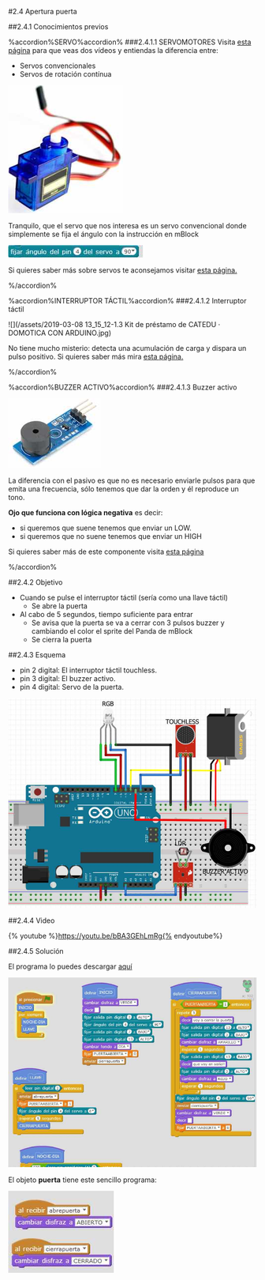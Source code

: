 #2.4 Apertura puerta

##2.4.1 Conocimientos previos

%accordion%SERVO%accordion%
###2.4.1.1 SERVOMOTORES
Visita [esta página](https://catedu.github.io/programa-arduino-mediante-codigo/montaje_1_testea_tu_servo.html) para que veas dos vídeos y entiendas la diferencia entre:
* Servos convencionales
* Servos de rotación contínua

![](/assets/servo.jpg)

Tranquilo, que el servo que nos interesa es un servo convencional donde simplemente se fija el ángulo con la instrucción en mBlock

![](/assets/instruccionservomblock.jpg)

Si quieres saber más sobre servos te aconsejamos visitar [esta página.](https://www.luisllamas.es/controlar-un-servo-con-arduino/)

%/accordion%

%accordion%INTERRUPTOR TÁCTIL%accordion%
###2.4.1.2 Interruptor táctil

![](/assets/2019-03-08 13_15_12-1.3 Kit de préstamo de CATEDU · DOMOTICA CON ARDUINO.jpg)

No tiene mucho misterio: detecta una acumulación de carga y dispara un pulso positivo. Si quieres saber más mira [esta página.](https://www.luisllamas.es/interruptor-touchless-con-arduino-y-sensor-capacitivo/)

%/accordion%

%accordion%BUZZER ACTIVO%accordion%
###2.4.1.3 Buzzer activo

![](/assets/buzzer.jpg)

La diferencia con el pasivo es que no es necesario enviarle pulsos para que emita una frecuencia, sólo tenemos que dar la orden y él reproduce un tono.

**Ojo que funciona con lógica negativa** es decir:
* si queremos que suene tenemos que enviar un LOW.
* si queremos que no suene tenemos que enviar un HIGH

Si quieres saber más de este componente visita [esta página](https://www.luisllamas.es/arduino-buzzer-activo/)

%/accordion%

##2.4.2 Objetivo

* Cuando se pulse el interruptor táctil (sería como una llave táctil)
    * Se abre la puerta
* Al cabo de 5 segundos, tiempo suficiente para entrar
    * Se avisa que la puerta se va a cerrar con 3 pulsos buzzer y cambiando el color el sprite del Panda de mBlock
    * Se cierra la puerta
    
##2.4.3 Esquema

* pin 2 digital: El interruptor táctil touchless.
* pin 3 digital: El buzzer activo.
* pin 4 digital: Servo de la puerta.

![](/assets/esquema-llave.jpg)

##2.4.4 Video

{% youtube %}https://youtu.be/bBA3GEhLmRg{% endyoutube%}

##2.4.5 Solución

El programa lo puedes descargar [aquí](https://drive.google.com/open?id=1bV5VehaV7vf1eMwBAjru-LZ0Wh9E75Wq)

![](/assets/codigollave.jpg)

El objeto **puerta** tiene este sencillo programa:

![](/assets/codigopuerta.jpg)
